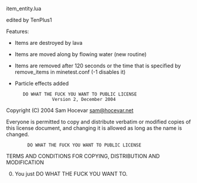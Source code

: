 item_entity.lua

edited by TenPlus1

Features:
- Items are destroyed by lava
- Items are moved along by flowing water (new routine)
- Items are removed after 120 seconds or the time that is specified by
   remove_items in minetest.conf (-1 disables it)
- Particle effects added


         DO WHAT THE FUCK YOU WANT TO PUBLIC LICENSE
                    Version 2, December 2004

 Copyright (C) 2004 Sam Hocevar <sam@hocevar.net>

 Everyone is permitted to copy and distribute verbatim or modified
 copies of this license document, and changing it is allowed as long
 as the name is changed.

            DO WHAT THE FUCK YOU WANT TO PUBLIC LICENSE
   TERMS AND CONDITIONS FOR COPYING, DISTRIBUTION AND MODIFICATION

  0. You just DO WHAT THE FUCK YOU WANT TO. 
